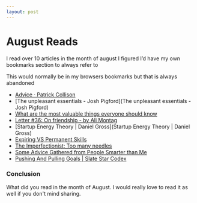 ```yaml
---
layout: post
---
```


# August Reads

I read over 10 articles in the month of august I figured I’d have my own bookmarks section to always refer to 

This would normally be in my browsers bookmarks but that is always abandoned 

- [Advice · Patrick Collison](https://patrickcollison.com/advice)
- [The unpleasant essentials - Josh Pigford](The unpleasant essentials - Josh Pigford)
- [What are the most valuable things everyone should know](https://www.quora.com/What-are-the-most-valuable-things-everyone-should-know)
- [Letter #36: On friendship - by Ali Montag](https://lettersfromhomeandaway.substack.com/p/-letter-36-on-friendship)
- [Startup Energy Theory | Daniel Gross](Startup Energy Theory | Daniel Gross)
- [Expiring VS Permanent Skills](http://www.collaborativefund.com/blog/expiring-vs-permanent-skills/)
- [The Imperfectionist: Too many needles](https://www.oliverburkeman.com/so/60NWXZixI#/main)
- [Some Advice Gathered from People Smarter than Me](https://sashachapin.substack.com/p/some-advice-gathered-from-people)
- [Pushing And Pulling Goals | Slate Star Codex](https://slatestarcodex.com/2016/07/18/pushing-and-pulling-goals/)

### Conclusion
What did you read in the month of August. I would really love to read it as well if you don't mind sharing.
